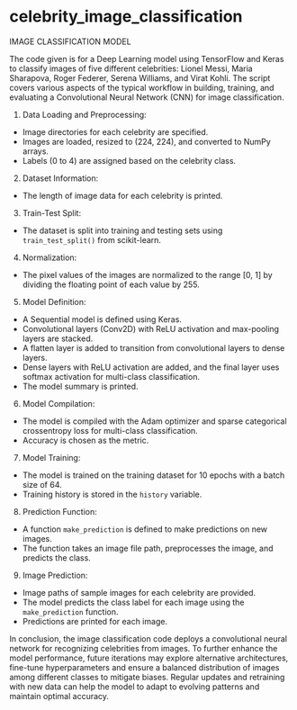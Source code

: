 # celebrity_image_classification

IMAGE CLASSIFICATION MODEL

The code given is for a Deep Learning model using TensorFlow and Keras to classify images of five different celebrities: Lionel Messi, Maria Sharapova, Roger Federer, Serena Williams, and Virat Kohli. The script covers various aspects of the typical workflow in building, training, and evaluating a Convolutional Neural Network (CNN) for image classification.

 1. Data Loading and Preprocessing:
- Image directories for each celebrity are specified.
- Images are loaded, resized to (224, 224), and converted to NumPy arrays.
- Labels (0 to 4) are assigned based on the celebrity class.

 2. Dataset Information:
- The length of image data for each celebrity is printed.

 3. Train-Test Split:
- The dataset is split into training and testing sets using `train_test_split()` from scikit-learn.

4. Normalization:
- The pixel values of the images are normalized to the range [0, 1] by dividing the floating point of each value by 255.

 5. Model Definition:
- A Sequential model is defined using Keras.
- Convolutional layers (Conv2D) with ReLU activation and max-pooling layers are stacked.
- A flatten layer is added to transition from convolutional layers to dense layers.
- Dense layers with ReLU activation are added, and the final layer uses softmax activation for multi-class classification.
- The model summary is printed.

 6. Model Compilation:
- The model is compiled with the Adam optimizer and sparse categorical crossentropy loss for multi-class classification.
- Accuracy is chosen as the metric.

 7. Model Training:
- The model is trained on the training dataset for 10 epochs with a batch size of 64.
- Training history is stored in the `history` variable.

 8. Prediction Function:
- A function `make_prediction` is defined to make predictions on new images.
- The function takes an image file path, preprocesses the image, and predicts the class.

 9. Image Prediction:
- Image paths of sample images for each celebrity are provided.
- The model predicts the class label for each image using the `make_prediction` function.
- Predictions are printed for each image.

In conclusion, the image classification code deploys a convolutional neural network for recognizing celebrities from images. To further enhance the model performance, future iterations may explore alternative architectures, fine-tune hyperparameters and ensure a balanced distribution of images among different classes to mitigate biases. Regular updates and retraining with new data can help the model to adapt to evolving patterns and maintain optimal accuracy.
